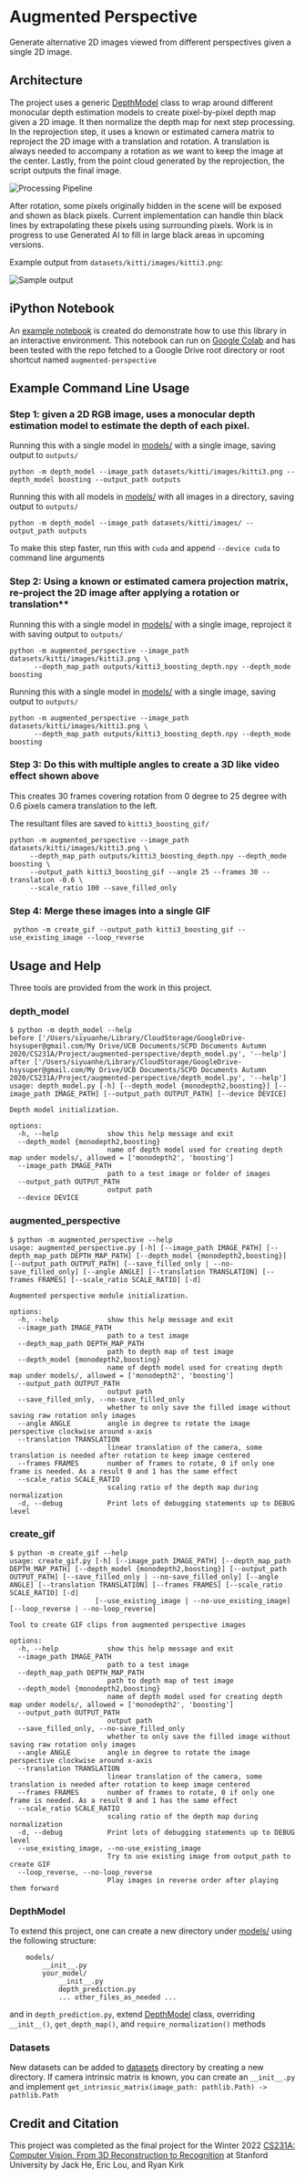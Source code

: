 # Augmented Perspective

Generate alternative 2D images viewed from different perspectives given a single 2D image.

## Architecture

The project uses a generic [DepthModel](models/base_model.py) class to wrap around different monocular depth
estimation models to create pixel-by-pixel depth map given a 2D image. It then normalize the depth map for next step
processing. In the reprojection step, it uses a known or estimated camera matrix to reproject the 2D image with a
translation and rotation. A translation is always needed to accompany a rotation as we want to keep the image at the
center. Lastly, from the point cloud generated by the reprojection, the script outputs the final image.

![Processing Pipeline](pipeline.png)

After rotation, some pixels originally hidden in the scene will be exposed and shown as black pixels. Current
implementation can handle thin black lines by extrapolating these pixels using surrounding pixels. Work is in
progress to use Generated AI to fill in large black areas in upcoming versions. 

Example output from `datasets/kitti/images/kitti3.png`:

![Sample output](sample_output/kitti/kitti3_readme_large_angle.gif)

## iPython Notebook

An [example notebook](AugmentedPerspective.ipynb) is created do demonstrate how to use this library in an interactive
environment. This notebook can run on [Google Colab](https://colab.google/) and has been tested with the repo fetched
to a Google Drive root directory or root shortcut named `augmented-perspective`

## Example Command Line Usage

### Step 1: given a 2D RGB image, uses a monocular depth estimation model to estimate the depth of each pixel.

Running this with a single model in [models/](models) with a single image, saving output to `outputs/`

```shell
python -m depth_model --image_path datasets/kitti/images/kitti3.png --depth_model boosting --output_path outputs
```

Running this with all models in [models/](models) with all images in a directory, saving output to `outputs/`

```shell
python -m depth_model --image_path datasets/kitti/images/ --output_path outputs
```

To make this step faster, run this with `cuda` and append `--device cuda` to command line arguments 

### Step 2: Using a known or estimated camera projection matrix, re-project the 2D image after applying a rotation or translation**

Running this with a single model in [models/](models) with a single image, reproject it with saving output to `outputs/`

```shell
python -m augmented_perspective --image_path datasets/kitti/images/kitti3.png \
      --depth_map_path outputs/kitti3_boosting_depth.npy --depth_mode boosting 
```

Running this with a single model in [models/](models) with a single image, saving output to `outputs/`

```shell
python -m augmented_perspective --image_path datasets/kitti/images/kitti3.png \
      --depth_map_path outputs/kitti3_boosting_depth.npy --depth_mode boosting 
```

### Step 3: Do this with multiple angles to create a 3D like video effect shown above

This creates 30 frames covering rotation from 0 degree to 25 degree with 0.6 pixels camera translation to the left. 

The resultant files are saved to `kitti3_boosting_gif/`

```shell
python -m augmented_perspective --image_path datasets/kitti/images/kitti3.png \
     --depth_map_path outputs/kitti3_boosting_depth.npy --depth_mode boosting \
     --output_path kitti3_boosting_gif --angle 25 --frames 30 --translation -0.6 \
     --scale_ratio 100 --save_filled_only
```

### Step 4: Merge these images into a single GIF

```shell
 python -m create_gif --output_path kitti3_boosting_gif --use_existing_image --loop_reverse
```

## Usage and Help

Three tools are provided from the work in this project. 

### depth_model

```text
$ python -m depth_model --help
before ['/Users/siyuanhe/Library/CloudStorage/GoogleDrive-hsysuper@gmail.com/My Drive/UCB Documents/SCPD Documents Autumn 2020/CS231A/Project/augmented-perspective/depth_model.py', '--help']
after ['/Users/siyuanhe/Library/CloudStorage/GoogleDrive-hsysuper@gmail.com/My Drive/UCB Documents/SCPD Documents Autumn 2020/CS231A/Project/augmented-perspective/depth_model.py', '--help']
usage: depth_model.py [-h] [--depth_model {monodepth2,boosting}] [--image_path IMAGE_PATH] [--output_path OUTPUT_PATH] [--device DEVICE]

Depth model initialization.

options:
  -h, --help            show this help message and exit
  --depth_model {monodepth2,boosting}
                        name of depth model used for creating depth map under models/, allowed = ['monodepth2', 'boosting']
  --image_path IMAGE_PATH
                        path to a test image or folder of images
  --output_path OUTPUT_PATH
                        output path
  --device DEVICE
```

### augmented_perspective

```text
$ python -m augmented_perspective --help
usage: augmented_perspective.py [-h] [--image_path IMAGE_PATH] [--depth_map_path DEPTH_MAP_PATH] [--depth_model {monodepth2,boosting}] [--output_path OUTPUT_PATH] [--save_filled_only | --no-save_filled_only] [--angle ANGLE] [--translation TRANSLATION] [--frames FRAMES] [--scale_ratio SCALE_RATIO] [-d]

Augmented perspective module initialization.

options:
  -h, --help            show this help message and exit
  --image_path IMAGE_PATH
                        path to a test image
  --depth_map_path DEPTH_MAP_PATH
                        path to depth map of test image
  --depth_model {monodepth2,boosting}
                        name of depth model used for creating depth map under models/, allowed = ['monodepth2', 'boosting']
  --output_path OUTPUT_PATH
                        output path
  --save_filled_only, --no-save_filled_only
                        whether to only save the filled image without saving raw rotation only images
  --angle ANGLE         angle in degree to rotate the image perspective clockwise around x-axis
  --translation TRANSLATION
                        linear translation of the camera, some translation is needed after rotation to keep image centered
  --frames FRAMES       number of frames to rotate, 0 if only one frame is needed. As a result 0 and 1 has the same effect
  --scale_ratio SCALE_RATIO
                        scaling ratio of the depth map during normalization
  -d, --debug           Print lots of debugging statements up to DEBUG level
```

### create_gif

```text
$ python -m create_gif --help
usage: create_gif.py [-h] [--image_path IMAGE_PATH] [--depth_map_path DEPTH_MAP_PATH] [--depth_model {monodepth2,boosting}] [--output_path OUTPUT_PATH] [--save_filled_only | --no-save_filled_only] [--angle ANGLE] [--translation TRANSLATION] [--frames FRAMES] [--scale_ratio SCALE_RATIO] [-d]
                     [--use_existing_image | --no-use_existing_image] [--loop_reverse | --no-loop_reverse]

Tool to create GIF clips from augmented perspective images

options:
  -h, --help            show this help message and exit
  --image_path IMAGE_PATH
                        path to a test image
  --depth_map_path DEPTH_MAP_PATH
                        path to depth map of test image
  --depth_model {monodepth2,boosting}
                        name of depth model used for creating depth map under models/, allowed = ['monodepth2', 'boosting']
  --output_path OUTPUT_PATH
                        output path
  --save_filled_only, --no-save_filled_only
                        whether to only save the filled image without saving raw rotation only images
  --angle ANGLE         angle in degree to rotate the image perspective clockwise around x-axis
  --translation TRANSLATION
                        linear translation of the camera, some translation is needed after rotation to keep image centered
  --frames FRAMES       number of frames to rotate, 0 if only one frame is needed. As a result 0 and 1 has the same effect
  --scale_ratio SCALE_RATIO
                        scaling ratio of the depth map during normalization
  -d, --debug           Print lots of debugging statements up to DEBUG level
  --use_existing_image, --no-use_existing_image
                        Try to use existing image from output_path to create GIF
  --loop_reverse, --no-loop_reverse
                        Play images in reverse order after playing them forward
```

### DepthModel

To extend this project, one can create a new directory under [models/](models) using the following structure:

```text
    models/
        __init__.py
        your_model/
            __init__.py
            depth_prediction.py
            ... other_files_as_needed ...
```

and in `depth_prediction.py`, extend [DepthModel](models/base_model.py) class, overriding `__init__()`, 
`get_depth_map()`, and `require_normalization()` methods

### Datasets

New datasets can be added to [datasets](datasets/) directory by creating a new directory. If camera intrinsic matrix
is known, you can create an `__init__.py` and implement `get_intrinsic_matrix(image_path: pathlib.Path) -> pathlib.Path`

## Credit and Citation

This project was completed as the final project for the Winter 2022 [CS231A: Computer Vision, From 3D Reconstruction to 
Recognition](https://web.stanford.edu/class/cs231a/) at Stanford University by Jack He, Eric Lou, and Ryan Kirk